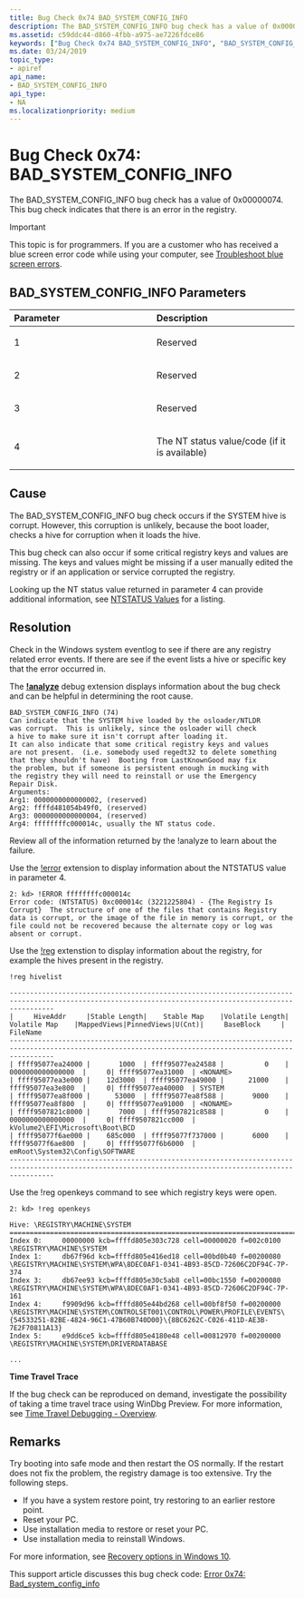 ```yaml
---
title: Bug Check 0x74 BAD_SYSTEM_CONFIG_INFO
description: The BAD_SYSTEM_CONFIG_INFO bug check has a value of 0x00000074. This bug check indicates that there is an error in the registry.
ms.assetid: c59ddc44-d860-4fbb-a975-ae7226fdce86
keywords: ["Bug Check 0x74 BAD_SYSTEM_CONFIG_INFO", "BAD_SYSTEM_CONFIG_INFO"]
ms.date: 03/24/2019
topic_type:
- apiref
api_name:
- BAD_SYSTEM_CONFIG_INFO
api_type:
- NA
ms.localizationpriority: medium
---
```


# Bug Check 0x74: BAD\_SYSTEM\_CONFIG\_INFO


The BAD\_SYSTEM\_CONFIG\_INFO bug check has a value of 0x00000074. This bug check indicates that there is an error in the registry.

> [!IMPORTANT]
> This topic is for programmers. If you are a customer who has received a blue screen error code while using your computer, see [Troubleshoot blue screen errors](https://windows.microsoft.com/windows-10/troubleshoot-blue-screen-errors).


## BAD\_SYSTEM\_CONFIG\_INFO Parameters


<table>
<colgroup>
<col width="50%" />
<col width="50%" />
</colgroup>
<thead>
<tr class="header">
<th align="left">Parameter</th>
<th align="left">Description</th>
</tr>
</thead>
<tbody>
<tr class="odd">
<td align="left"><p>1</p></td>
<td align="left"><p>Reserved</p></td>
</tr>
<tr class="even">
<td align="left"><p>2</p></td>
<td align="left"><p>Reserved</p></td>
</tr>
<tr class="odd">
<td align="left"><p>3</p></td>
<td align="left"><p>Reserved</p></td>
</tr>
<tr class="even">
<td align="left"><p>4</p></td>
<td align="left"><p>The NT status value/code (if it is available)</p></td>
</tr>
</tbody>
</table>

 

Cause
-----

The BAD\_SYSTEM\_CONFIG\_INFO bug check occurs if the SYSTEM hive is corrupt. However, this corruption is unlikely, because the boot loader, checks a hive for corruption when it loads the hive.

This bug check can also occur if some critical registry keys and values are missing. The keys and values might be missing if a user manually edited the registry or if an application or service corrupted the registry.

Looking up the NT status value returned in parameter 4 can provide additional information, see [NTSTATUS Values](https://docs.microsoft.com/openspecs/windows_protocols/ms-erref/596a1078-e883-4972-9bbc-49e60bebca55) for a listing. 

Resolution
----------

Check in the Windows system eventlog to see if there are any registry related error events. If there are see if the event lists a hive or specific key that the error occurred in.

The [**!analyze**](-analyze.md) debug extension displays information about the bug check and can be helpful in determining the root cause.

```
BAD_SYSTEM_CONFIG_INFO (74)
Can indicate that the SYSTEM hive loaded by the osloader/NTLDR
was corrupt.  This is unlikely, since the osloader will check
a hive to make sure it isn't corrupt after loading it.
It can also indicate that some critical registry keys and values
are not present.  (i.e. somebody used regedt32 to delete something
that they shouldn't have)  Booting from LastKnownGood may fix
the problem, but if someone is persistent enough in mucking with
the registry they will need to reinstall or use the Emergency
Repair Disk.
Arguments:
Arg1: 0000000000000002, (reserved)
Arg2: ffffd481054b49f0, (reserved)
Arg3: 0000000000000004, (reserved)
Arg4: ffffffffc000014c, usually the NT status code.

```

Review all of the information returned by the !analyze to learn about the failure.

Use the [!error](-error.md) extension to display information about the NTSTATUS value in parameter 4.

```
2: kd> !ERROR ffffffffc000014c
Error code: (NTSTATUS) 0xc000014c (3221225804) - {The Registry Is Corrupt}  The structure of one of the files that contains Registry data is corrupt, or the image of the file in memory is corrupt, or the file could not be recovered because the alternate copy or log was absent or corrupt.
```

Use the [!reg](-reg.md) extenstion to display information about the registry, for example the hives present in the registry.

```
!reg hivelist

-------------------------------------------------------------------------------------------------------------------------------------------------------
|     HiveAddr     |Stable Length|    Stable Map    |Volatile Length|    Volatile Map    |MappedViews|PinnedViews|U(Cnt)|     BaseBlock     | FileName 
-------------------------------------------------------------------------------------------------------------------------------------------------------
| ffff95077ea24000 |       1000  | ffff95077ea24588 |          0    |  0000000000000000  |     0| ffff95077ea31000  | <NONAME>
| ffff95077ea3e000 |    12d3000  | ffff95077ea49000 |      21000    |  ffff95077ea3e800  |     0| ffff95077ea40000  | SYSTEM
| ffff95077ea8f000 |      53000  | ffff95077ea8f588 |       9000    |  ffff95077ea8f800  |     0| ffff95077ea91000  | <NONAME>
| ffff9507821c8000 |       7000  | ffff9507821c8588 |          0    |  0000000000000000  |     0| ffff9507821cc000  | kVolume2\EFI\Microsoft\Boot\BCD
| ffff95077f6ae000 |    685c000  | ffff95077f737000 |       6000    |  ffff95077f6ae800  |     0| ffff95077f6b6000  | emRoot\System32\Config\SOFTWARE
-------------------------------------------------------------------------------------------------------------------------------------------------------
```

Use the !reg openkeys command to see which registry keys were open.

```
2: kd> !reg openkeys

Hive: \REGISTRY\MACHINE\SYSTEM
===========================================================================================
Index 0: 	 00000000 kcb=ffffd805e303c728 cell=00000020 f=002c0100 \REGISTRY\MACHINE\SYSTEM
Index 1: 	 db67f96d kcb=ffffd805e416ed18 cell=00bd0b40 f=00200080 \REGISTRY\MACHINE\SYSTEM\WPA\8DEC0AF1-0341-4B93-85CD-72606C2DF94C-7P-374
Index 3: 	 db67ee93 kcb=ffffd805e30c5ab8 cell=00bc1550 f=00200080 \REGISTRY\MACHINE\SYSTEM\WPA\8DEC0AF1-0341-4B93-85CD-72606C2DF94C-7P-161
Index 4: 	 f9909d96 kcb=ffffd805e44bd268 cell=00bf8f50 f=00200000 \REGISTRY\MACHINE\SYSTEM\CONTROLSET001\CONTROL\POWER\PROFILE\EVENTS\{54533251-82BE-4824-96C1-47B60B740D00}\{8BC6262C-C026-411D-AE3B-7E2F70811A13}
Index 5: 	 e9dd6ce5 kcb=ffffd805e4180e48 cell=00812970 f=00200000 \REGISTRY\MACHINE\SYSTEM\DRIVERDATABASE

...

```


**Time Travel Trace**

If the bug check can be reproduced on demand, investigate the possibility of taking a time travel trace using WinDbg Preview. For more information, see [Time Travel Debugging - Overview](time-travel-debugging-overview.md).


Remarks
----------

Try booting into safe mode and then restart the OS normally. If the restart does not fix the problem, the registry damage is too extensive. Try the following steps.

-   If you have a system restore point, try restoring to an earlier restore point.
-   Reset your PC.
-   Use installation media to restore or reset your PC.
-   Use installation media to reinstall Windows.

For more information, see [Recovery options in Windows 10](https://windows.microsoft.com/windows-10/windows-10-recovery-options#).

This support article discusses this bug check code: [Error 0x74: Bad_system_config_info](https://support.microsoft.com/en-us/help/4028653/windows-error-0x74-badsystemconfiginfo)

 

 




